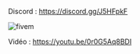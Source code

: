 Discord : https://discord.gg/J5HFpkF

![fivem](https://i.imgur.com/VZcxY2B.png)

Vidéo : https://youtu.be/0r0G5Aq8BDI
